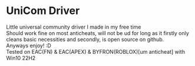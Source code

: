 # UniCom Driver
Little universal community driver I made in my free time <br>
Should work fine on most anticheats, will not be ud for long as it firstly only cleans basic necessities and secondly, is open source on github.<br>
Anyways enjoy! :D<br>
Tested on EAC(FN) & EAC(APEX) & BYFRON(ROBLOX)[um anticheat] with Win10 22H2 
